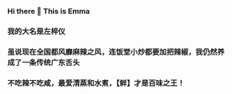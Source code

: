 ### Hi there 👋 This is Emma

<!--
**EmmaZoeLeft/EmmaZoeLeft** is a ✨ _special_ ✨ repository because its `README.md` (this file) appears on your GitHub profile.

Here are some ideas to get you started:

- 🔭 I’m currently working on ...
- 🌱 I’m currently learning ...
- 👯 I’m looking to collaborate on ...
- 🤔 I’m looking for help with ...
- 💬 Ask me about ...
- 📫 How to reach me: ...
- 😄 Pronouns: ...
- ⚡ Fun fact: ...
-->
### 我的大名是左梓仪
### 虽说现在全国都风靡麻辣之风，连饭堂小炒都要加把辣椒，我仍然养成了一条传统广东舌头
### 不吃辣不吃咸，最爱清蒸和水煮，【鲜】才是百味之王！
